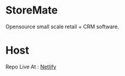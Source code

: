 # StoreMate
Opensource small scale retail + CRM software.
# Host
Repo Live At : <a href = "http://store-mate.netlify.app/" target="_blank" > Netlify </a>
